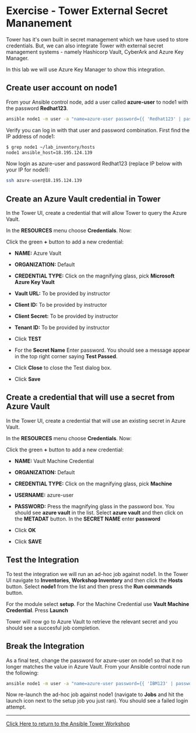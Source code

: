 # Exercise - Tower External Secret Mananement

Tower has it's own built in secret management which we have used to store credentials. But, we can also integrate Tower with external secret management systems - namely Hashicorp Vault, CyberArk and Azure Key Manager.

In this lab we will use Azure Key Manager to show this integration.


## Create user account on node1

From your Ansible control node, add a user called **azure-user** to node1 with the password **Redhat123**.

```bash
ansible node1 -m user -a "name=azure-user password={{ 'Redhat123' | password_hash('sha512', 'mysecretsalt') }}" -b
```

Verify you can log in with that user and password combination. First find the IP address of node1:

```bash
$ grep node1 ~/lab_inventory/hosts 
node1 ansible_host=18.195.124.139
```

Now login as azure-user and password Redhat123 (replace IP below with your IP for node1):

```bash
ssh azure-user@18.195.124.139
```

## Create an Azure Vault credential in Tower

In the Tower UI, create a credential that will allow Tower to query the Azure Vault.

In the **RESOURCES** menu choose **Credentials**. Now:

Click the green **+** button to add a new credential:
    
  - **NAME:** Azure Vault

  - **ORGANIZATION:** Default

  - **CREDENTIAL TYPE:** Click on the magnifying glass, pick **Microsoft Azure Key Vault** 

  - **Vault URL:** To be provided by instructor

  - **Client ID:** To be provided by instructor

  - **Client Secret:** To be provided by instructor

  - **Tenant ID:** To be provided by instructor

  - Click **TEST**

  - For the **Secret Name** Enter password. You should see a message appear in the top right corner saying **Test Passed**.

  - Click **Close** to close the Test dialog box.

  - Click **Save**

## Create a credential that will use a secret from Azure Vault

In the Tower UI, create a credential that will use an existing secret in Azure Vault.

In the **RESOURCES** menu choose **Credentials**. Now:

Click the green **+** button to add a new credential:
    
  - **NAME:** Vault Machine Credential 

  - **ORGANIZATION:** Default

  - **CREDENTIAL TYPE:** Click on the magnifying glass, pick **Machine** 

  - **USERNAME:** azure-user

  - **PASSWORD:** Press the magnifying glass in the password box. You should see **azure vault** in the list. Select **azure vault** and then click on the **METADAT** button. In the **SECRET NAME** enter **password**

  - Click **OK**

  - Click **SAVE**

## Test the Integration

To test the integration we will run an ad-hoc job against node1. In the Tower UI navigate to **Inventories**, **Workshop Inventory** and then click the **Hosts** button. Select **node1** from the list and then press the **Run commands** button.

For the module select **setup**. For the Machine Credential use **Vault Machine Credential**. Press **Launch**

Tower will now go to Azure Vault to retrieve the relevant secret and you should see a succesful job completion. 

## Break the Integration

As a final test, change the password for azure-user on node1 so that it no longer matches the value in Azure Vault. From your Ansible control node run the following:

```bash
ansible node1 -m user -a "name=azure-user password={{ 'IBM123' | password_hash('sha512', 'mysecretsalt') }}" -b
```

Now re-launch the ad-hoc job against node1 (navigate to **Jobs** and hit the launch icon next to the setup job you just ran). You should see a failed login attempt.

---

[Click Here to return to the Ansible Tower Workshop](../README.md)

